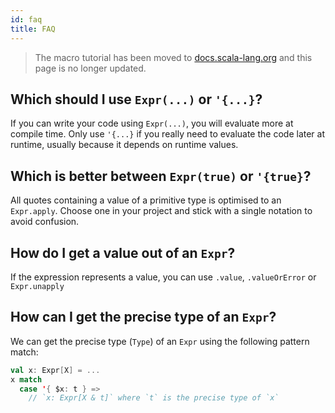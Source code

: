 ```yaml
---
id: faq
title: FAQ
---
```

> The macro tutorial has been moved to [docs.scala-lang.org][scala-lang] and this page is no longer updated.

## Which should I use `Expr(...)` or `'{...}`?
If you can write your code using `Expr(...)`, you will evaluate more at compile time.
Only use `'{...}` if you really need to evaluate the code later at runtime, usually because it depends on runtime values.

## Which is better between `Expr(true)` or `'{true}`?
All quotes containing a value of a primitive type is optimised to an `Expr.apply`.
Choose one in your project and stick with a single notation to avoid confusion.

## How do I get a value out of an `Expr`?
If the expression represents a value, you can use `.value`, `.valueOrError` or `Expr.unapply`

## How can I get the precise type of an `Expr`?
We can get the precise type (`Type`) of an `Expr` using the following pattern match:
```scala
val x: Expr[X] = ...
x match
  case '{ $x: t } =>
    // `x: Expr[X & t]` where `t` is the precise type of `x`
```
[scala-lang]: https://docs.scala-lang.org/scala3/guides/macros/
